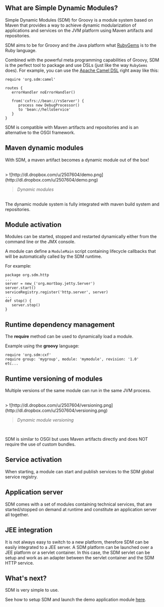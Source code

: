 ## What are Simple Dynamic Modules? ##

Simple Dynamic Modules (SDM) for Groovy is a module system based on Maven that provides a way to achieve dynamic modularization of applications and services on the JVM platform using Maven artifacts and repositories.

SDM aims to be for Groovy and the Java platform what [RubyGems](http://rubygems.org) is to the Ruby language.

Combined with the powerful meta programming capabilities of Groovy, SDM is the perfect tool to package and use DSLs (just like the way `RubyGems` does). For example, you can use the [Apache Camel DSL](http://camel.apache.org/dsl.html) right away like this:

```
require 'org.sdm:camel'
  
routes {
   errorHandler noErrorHandler()
 
   from('cxfrs://bean://rsServer') {
      process new DebugProcessor()
      to 'bean://helloService'
   }
}
```

SDM is compatible with Maven artifacts and repositories and is an alternative to the OSGI framework.

## Maven dynamic modules ##
With SDM, a maven artifact becomes a dynamic module out of the box!

<br />
> ![http://dl.dropbox.com/u/2507604/demo.png](http://dl.dropbox.com/u/2507604/demo.png)

> _Dynamic modules_
<br />
The dynamic module system is fully integrated with maven build system and repositories.

## Module activation ##
Modules can be started, stopped and restarted dynamically either from the command line or the JMX console.

A module can define a `ModuleMain` script containing lifecycle callbacks that will be automatically called by the SDM runtime.

For example:
```
package org.sdm.http
...
server = new_('org.mortbay.jetty.Server')
server.start()
serviceRegistry.register('http.server', server)
...
def stop() {
   server.stop()
}

```

## Runtime dependency management ##
The **require** method can be used to dynamically load a module.

Example using the **groovy** language:
```
require 'org.sdm:cxf'
require group: 'mygroup', module: 'mymodule', revision: '1.0'
etc...
```

## Runtime versioning of modules ##

Multiple versions of the same module can run in the same JVM process.

<br />
> ![http://dl.dropbox.com/u/2507604/versioning.png](http://dl.dropbox.com/u/2507604/versioning.png)

> _Dynamic module versioning_
<br />

SDM is similar to OSGI but uses Maven artifacts directly and does NOT require the use of custom bundles.

## Service activation ##
When starting, a module can start and publish services to the SDM global service registry.

## Application server ##
SDM comes with a set of modules containing technical services, that are started/stopped on demand at runtime and constitute an application server all together.

## JEE integration ##
It is not always easy to switch to a new platform, therefore SDM can be easily integrated to a JEE server.
A SDM platform can be launched over a JEE platform or a servlet container. In this case, the SDM servlet can be setup and work as an adapter between the servlet container and the SDM HTTP service.

## What's next? ##
SDM is very simple to use.

See how to setup SDM and launch the demo application module [here](FirstSteps.md).